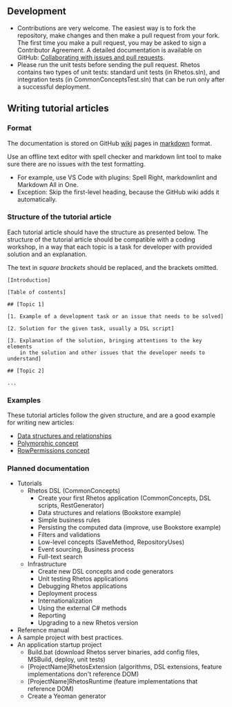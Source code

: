 ## Development

* Contributions are very welcome. The easiest way is to fork the repository, make changes and then make a pull request from your fork. The first time you make a pull request, you may be asked to sign a Contributor Agreement. A detailed documentation is available on GitHub: [Collaborating with issues and pull requests](https://help.github.com/categories/collaborating-with-issues-and-pull-requests/).
* Please run the unit tests before sending the pull request. Rhetos contains two types of unit tests: standard unit tests (in Rhetos.sln), and integration tests (in CommonConceptsTest.sln) that can be run only after a successful deployment.

## Writing tutorial articles

### Format

The documentation is stored on GitHub [wiki](https://github.com/Rhetos/Rhetos/wiki) pages in [markdown](https://guides.github.com/features/mastering-markdown/) format.

Use an offline text editor with spell checker and markdown lint tool to make sure there are no issues with the test formatting.

* For example, use VS Code with plugins: Spell Right, markdownlint and Markdown All in One.
* Exception: Skip the first-level heading, because the GitHub wiki adds it automatically.

### Structure of the tutorial article

Each tutorial article should have the structure as presented below.
The structure of the tutorial article should be compatible with a coding workshop, in a way that each topic is a task for developer with provided solution and an explanation.

The text in *square brackets* should be replaced, and the brackets omitted.

    [Introduction]

    [Table of contents]

    ## [Topic 1]

    [1. Example of a development task or an issue that needs to be solved]

    [2. Solution for the given task, usually a DSL script]

    [3. Explanation of the solution, bringing attentions to the key elements
        in the solution and other issues that the developer needs to understand]

    ## [Topic 2]

    ...

### Examples

These tutorial articles follow the given structure, and are a good example for writing new articles:

* [Data structures and relationships](https://github.com/Rhetos/Rhetos/wiki/Data-structures-and-relationships)
* [Polymorphic concept](https://github.com/Rhetos/Rhetos/wiki/Polymorphic-concept)
* [RowPermissions concept](https://github.com/Rhetos/Rhetos/wiki/RowPermissions-concept)

### Planned documentation

* Tutorials
  * Rhetos DSL (CommonConcepts)
    * Create your first Rhetos application (CommonConcepts, DSL scripts, RestGenerator)
    * Data structures and relations (Bookstore example)
    * Simple business rules
    * Persisting the computed data (improve, use Bookstore example)
    * Filters and validations
    * Low-level concepts (SaveMethod, RepositoryUses)
    * Event sourcing, Business process
    * Full-text search
  * Infrastructure
    * Create new DSL concepts and code generators
    * Unit testing Rhetos applications
    * Debugging Rhetos applications
    * Deployment process
    * Internationalization
    * Using the external C# methods
    * Reporting
    * Upgrading to a new Rhetos version
* Reference manual
* A sample project with best practices.
* An application startup project
  * Build.bat (download Rhetos server binaries, add config files, MSBuild, deploy, unit tests)
  * [ProjectName]RhetosExtension (algorithms, DSL extensions, feature implementations don't reference DOM)
  * [ProjectName]RhetosRuntime (feature implementations that reference DOM)
  * Create a Yeoman generator
